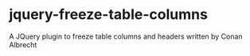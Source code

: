 jquery-freeze-table-columns
===========================

A JQuery plugin to freeze table columns and headers written by Conan Albrecht